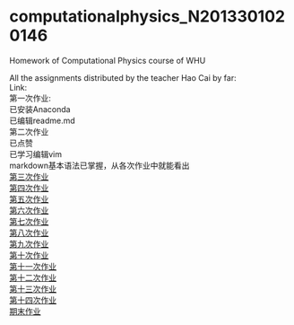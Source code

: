 # computationalphysics_N2013301020146
Homework of Computational Physics course of WHU

All the assignments distributed by the teacher Hao Cai by far:  
Link:  
第一次作业:  
已安装Anaconda  
已编辑readme.md  
第二次作业  
已点赞  
已学习编辑vim  
markdown基本语法已掌握，从各次作业中就能看出  
[第三次作业](https://github.com/NABLAfai/computationalphysics_N2013301020146/blob/master/the%203rd%20homework.md)  
[第四次作业](https://github.com/NABLAfai/computationalphysics_N2013301020146/blob/master/the%204th%20homework.md)  
[第五次作业](https://www.zybuluo.com/NABLAfai/note/407620)  
[第六次作业](https://www.zybuluo.com/NABLAfai/note/407620)  
[第七次作业](https://www.zybuluo.com/NABLAfai/note/408336)  
[第八次作业](https://www.zybuluo.com/NABLAfai/note/419143)  
[第九次作业](https://www.zybuluo.com/NABLAfai/note/419563)  
[第十次作业](https://www.zybuluo.com/NABLAfai/note/419050)  
[第十一次作业](https://www.zybuluo.com/NABLAfai/note/490216)  
[第十二次作业](https://www.zybuluo.com/NABLAfai/note/411902)  
[第十三次作业](https://www.zybuluo.com/NABLAfai/note/402937)  
[第十四次作业](https://www.zybuluo.com/NABLAfai/note/402987)  
[期末作业]()
